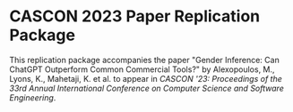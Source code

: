# CASCON 2023 Paper Replication Package
This replication package accompanies the paper "Gender Inference: Can ChatGPT Outperform Common Commercial Tools?" by Alexopoulos, M., Lyons, K., Mahetaji, K. et al. to appear in  *CASCON '23: Proceedings of the 33rd Annual International Conference on Computer Science and Software Engineering*.
